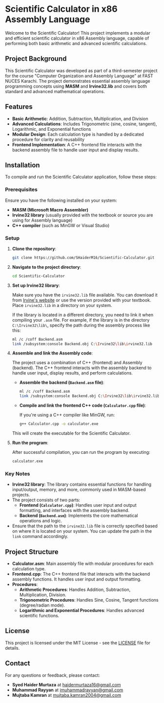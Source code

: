 # Scientific Calculator in x86 Assembly Language

Welcome to the Scientific Calculator! This project implements a modular and efficient scientific calculator in x86 Assembly language, capable of performing both basic arithmetic and advanced scientific calculations.

## Project Background

This Scientific Calculator was developed as part of a third-semester project for the course "Computer Organization and Assembly Language" at FAST NUCES Karachi. The project demonstrates essential assembly language programming concepts using **MASM** and **Irvine32.lib** and covers both standard and advanced mathematical operations.

## Features

- **Basic Arithmetic**: Addition, Subtraction, Multiplication, and Division
- **Advanced Calculations**: Includes Trigonometric (sine, cosine, tangent), Logarithmic, and Exponential functions
- **Modular Design**: Each calculation type is handled by a dedicated procedure for clarity and reusability
- **Frontend Implementation**: A C++ frontend file interacts with the backend assembly file to handle user input and display results.

## Installation

To compile and run the Scientific Calculator application, follow these steps:

### Prerequisites

Ensure you have the following installed on your system:

- **MASM (Microsoft Macro Assembler)**
- **Irvine32 library** (usually provided with the textbook or source you are using for Assembly language)
- **C++ compiler** (such as MinGW or Visual Studio)

### Setup

1. **Clone the repository**:

    ```bash
    git clone https://github.com/SHaiderM16/Scientific-Calculator.git
    ```

2. **Navigate to the project directory**:

    ```bash
    cd Scientific-Calculator
    ```

3. **Set up Irvine32 library**:

    Make sure you have the `irvine32.lib` file available. You can download it from [Irvine's website](https://www.asmirvine.com/) or use the version provided with your textbook. Place `irvine32.lib` in a directory on your system.

    If the library is located in a different directory, you need to link it when compiling your `.asm` file. For example, if the library is in the directory `C:\Irvine32\lib\`, specify the path during the assembly process like this:

    ```bash
    ml /c /coff Backend.asm
    link /subsystem:console Backend.obj C:\Irvine32\lib\irvine32.lib
    ```

4. **Assemble and link the Assembly code**:

    The project uses a combination of C++ (frontend) and Assembly (backend). The C++ frontend interacts with the assembly backend to handle user input, display results, and perform calculations.

    - **Assemble the backend (`Backend.asm` file)**:

      ```bash
      ml /c /coff Backend.asm
      link /subsystem:console Backend.obj C:\Irvine32\lib\irvine32.lib
      ```

    - **Compile and link the frontend C++ code (`Calculator.cpp` file)**:

      If you're using a C++ compiler like MinGW, run:

      ```bash
      g++ Calculator.cpp -o calculator.exe
      ```

    This will create the executable for the Scientific Calculator.

5. **Run the program**:

    After successful compilation, you can run the program by executing:

    ```bash
    calculator.exe
    ```

### Key Notes

- **Irvine32 library**: The library contains essential functions for handling input/output, memory, and more, commonly used in MASM-based projects.
- The project consists of two parts:
  - **Frontend (`Calculator.cpp`)**: Handles user input and output formatting, and interfaces with the assembly backend.
  - **Backend (`Backend.asm`)**: Implements the core mathematical operations and logic.
- Ensure that the path to the `irvine32.lib` file is correctly specified based on where it is located on your system. You can update the path in the `link` command accordingly.

## Project Structure

- **Calculator.asm**: Main assembly file with modular procedures for each calculation type.
- **Frontend.cpp**: The C++ frontend file that interacts with the backend assembly functions. It handles user input and output formatting.
- **Procedures**:
  - **Arithmetic Procedures**: Handles Addition, Subtraction, Multiplication, Division.
  - **Trigonometric Procedures**: Handles Sine, Cosine, Tangent functions (degree/radian mode).
  - **Logarithmic and Exponential Procedures**: Handles advanced scientific functions.

## License

This project is licensed under the MIT License - see the [LICENSE](https://github.com/SHaiderM16/Scientific-Calculator-ASM/blob/main/LICENSE) file for details.

## Contact

For any questions or feedback, please contact:

- **Syed Haider Murtaza** at [haidermurtaza16@gmail.com](mailto:haidermurtaza16@gmail.com)
- **Muhammad Rayyan** at [imuhammadrayyan@gmail.com](mailto:imuhammadrayyan@gmail.com)
- **Mujtaba Kamran** at [mujtaba.kamran2004@gmail.com](mailto:mujtaba.kamran2004@gmail.com)

